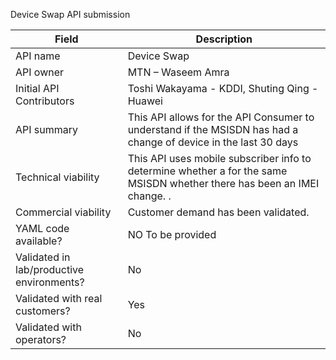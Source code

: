 Device Swap API submission

| **Field** | Description |
| ---- | ----- |
| API name | Device Swap |
| API owner | MTN – Waseem Amra |
| Initial API Contributors | Toshi Wakayama - KDDI, Shuting Qing - Huawei | 
| API summary | This API allows for the API Consumer to understand if the MSISDN has had a change of device in the last 30 days |
| Technical viability | This API uses mobile subscriber info to determine whether a for the same MSISDN whether there has been an IMEI change.  </em>.
| Commercial viability |Customer demand has been validated. |
| YAML code available? | NO To be provided |
| Validated in lab/productive environments? | No |
| Validated with real customers? | Yes </em> |
| Validated with operators? | No</em> |
